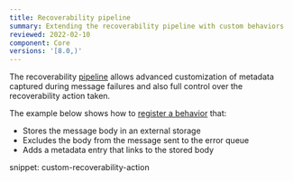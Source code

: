 ```yaml
---
title: Recoverability pipeline
summary: Extending the recoverability pipeline with custom behaviors
reviewed: 2022-02-10
component: Core
versions: '[8.0,)'
---
```


The recoverability [pipeline](/nservicebus/pipeline/) allows advanced customization of metadata captured during message failures and also full control over the recoverability action taken.

The example below shows how to [register a behavior](/nservicebus/pipeline/manipulate-with-behaviors.md#add-a-new-step) that:

- Stores the message body in an external storage
- Excludes the body from the message sent to the error queue
- Adds a metadata entry that links to the stored body

snippet: custom-recoverability-action

